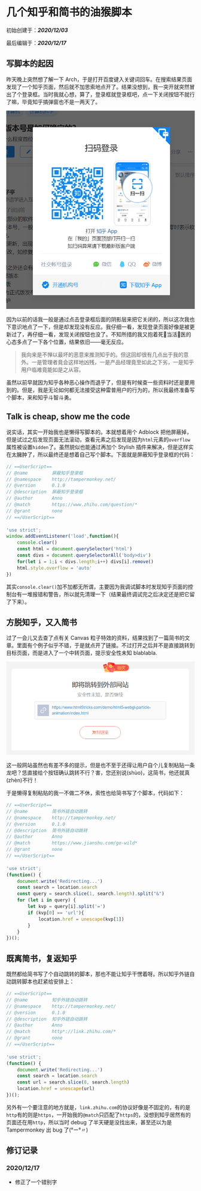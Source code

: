 # 几个知乎和简书的油猴脚本

初始创建于：***2020/12/03***

最后编辑于：***2020/12/17***

## 写脚本的起因

昨天晚上突然想了解一下 Arch，于是打开百度键入关键词回车。在搜索结果页面发现了一个知乎页面，然后就不加思索地点开了。结果没想到，我一突开就突然冒出了个登录框。当时我就心想，算了，登录框就登录框吧，点一下关闭按钮不就行了嘛，毕竟知乎搞弹窗也不是一两天了。

![1](1.png)

因为以前的话我一般是通过点击登录框后面的阴影层来把它关闭的，所以这次我也下意识地点了一下，但是却发现没有反应。我仔细一看，发现登录页面好像是被更新过了，再仔细一看，发现关闭按钮也没了。不知所措的我又抱着死🐎当活🐎医的心态多点了一下各个位置，结果依旧——毫无反应。

> 我向来是不惮以最坏的恶意来推测知乎的。但这回却很有几点出于我的意外。一是管理者竟会这样地凶残，一是产品经理竟至如此之下劣，一是知乎用户临难竟能如是之从容。

虽然以前早就因为知乎各种恶心操作而退乎了，但是有时候查一些资料时还是要用到的。但是，我是无论如何都无法接受这种雷普用户的行为的，所以我最终准备写个脚本，来和知乎斗智斗勇。

## Talk is cheap, show me the code

说实话，其实一开始我也是懒得写脚本的。本就想着用个 Adblock 把他屏蔽掉，但是试过之后发现页面无法滚动，查看元素之后发现是因为`html`元素的`overflow`属性被设置`hidden`了。虽然貌似也能通过再加个 Stylish 插件来解决，但是这样实在太臃肿了，所以最终还是想着自己写个脚本。下面就是屏蔽知乎登录框的代码：

```javascript
// ==UserScript==
// @name         屏蔽知乎登录框
// @namespace    http://tampermonkey.net/
// @version      0.1.0
// @description  屏蔽知乎登录框
// @author       Anno
// @match        https://www.zhihu.com/question/*
// @grant        none
// ==/UserScript==

'use strict';
window.addEventListener('load',function(){
    console.clear()
    const html = document.querySelector('html')
    const divs = document.querySelectorAll('body>div')
    for(let i = 1;i < divs.length;i++) divs[i].remove()
    html.style.overflow = 'auto'
})
```

其实`console.clear()`加不加都无所谓，主要因为我调试脚本时发现知乎页面的控制台有一堆报错和警告，所以就先清理一下（结果最终调试完之后决定还是把它留了下来）。

## 方脱知乎，又入简书

过了一会儿又去查了点有关 Canvas 粒子特效的资料，结果找到了一篇简书的文章。里面有个例子似乎不错，于是就点开了链接。不过打开之后并不是直接跳转到目标页面，而是进入了一个中转页面，提示安全性未知 blablabla. 

![2](2.png)

这一般网站虽然也有差不多的提示，但是也不至于还得让用户自个儿复制粘贴一条龙吧？恁直接给个按钮确认跳转不行？害，您还别说(shùo)，这简书，他还就真(zhèn)不行！

于是懒得复制粘贴的我一不做二不休，索性也给简书写了个脚本，代码如下：

```javascript
// ==UserScript==
// @name         简书外链自动跳转
// @namespace    http://tampermonkey.net/
// @version      0.1.0
// @description  简书外链自动跳转
// @author       Anno
// @match        https://www.jianshu.com/go-wild*
// @grant        none
// ==/UserScript==

'use strict';
(function() {
    document.write('Redirecting...')
    const search = location.search
    const query = search.slice(1, search.length).split("&")
    for (let i in query) {
        let kvp = query[i].split('=')
        if (kvp[0] == 'url'){
            location.href = unescape(kvp[1])
        }
    }
})();
```

## 既离简书，复返知乎

既然都给简书写了个自动跳转的脚本，那也不能让知乎干愣着呀。所以知乎外链自动跳转脚本也赶紧给安排上：

```javascript
// ==UserScript==
// @name         知乎外链自动跳转
// @namespace    http://tampermonkey.net/
// @version      0.1.0
// @description  知乎外链自动跳转
// @author       Anno
// @match        http*://link.zhihu.com/*
// @grant        none
// ==/UserScript==

'use strict';
(function() {
    document.write('Redirecting...')
    const search = location.search
    const url = search.slice(8, search.length)
    location.href = unescape(url)
})();
```

另外有一个要注意的地方就是，`link.zhihu.com`的协议好像是不固定的，有的是`http`有的则是`https`，一开始我的`@match`只匹配了`https`的，没想到知乎居然有的页面还在用`http`，所以当时 debug 了半天硬是没找出来，甚至还以为是 Tampermonkey 出 bug 了(°ー°〃)

## 修订记录

### 2020/12/17

* 修正了一个错别字





